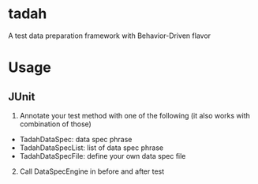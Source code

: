tadah
=====

A test data preparation framework with Behavior-Driven flavor


Usage
=====

JUnit
-----

1. Annotate your test method with one of the following (it also works with combination of those)
* TadahDataSpec: data spec phrase
* TadahDataSpecList: list of data spec phrase
* TadahDataSpecFile: define your own data spec file
2. Call DataSpecEngine in before and after test